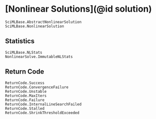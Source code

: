 # [Nonlinear Solutions](@id solution)

```@docs
SciMLBase.AbstractNonlinearSolution
SciMLBase.NonlinearSolution
```

## Statistics

```@docs
SciMLBase.NLStats
NonlinearSolve.ImmutableNLStats
```

## Return Code

```@docs
ReturnCode.Success
ReturnCode.ConvergenceFailure
ReturnCode.Unstable
ReturnCode.MaxIters
ReturnCode.Failure
ReturnCode.InternalLineSearchFailed
ReturnCode.Stalled
ReturnCode.ShrinkThresholdExceeded
```

